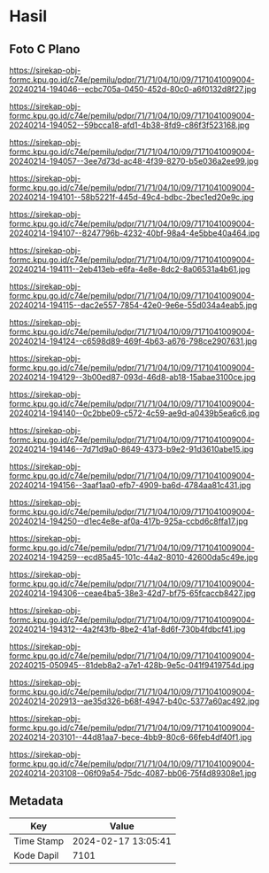 # Hasil

## Foto C Plano

https://sirekap-obj-formc.kpu.go.id/c74e/pemilu/pdpr/71/71/04/10/09/7171041009004-20240214-194046--ecbc705a-0450-452d-80c0-a6f0132d8f27.jpg

https://sirekap-obj-formc.kpu.go.id/c74e/pemilu/pdpr/71/71/04/10/09/7171041009004-20240214-194052--59bcca18-afd1-4b38-8fd9-c86f3f523168.jpg

https://sirekap-obj-formc.kpu.go.id/c74e/pemilu/pdpr/71/71/04/10/09/7171041009004-20240214-194057--3ee7d73d-ac48-4f39-8270-b5e036a2ee99.jpg

https://sirekap-obj-formc.kpu.go.id/c74e/pemilu/pdpr/71/71/04/10/09/7171041009004-20240214-194101--58b5221f-445d-49c4-bdbc-2bec1ed20e9c.jpg

https://sirekap-obj-formc.kpu.go.id/c74e/pemilu/pdpr/71/71/04/10/09/7171041009004-20240214-194107--8247796b-4232-40bf-98a4-4e5bbe40a464.jpg

https://sirekap-obj-formc.kpu.go.id/c74e/pemilu/pdpr/71/71/04/10/09/7171041009004-20240214-194111--2eb413eb-e6fa-4e8e-8dc2-8a06531a4b61.jpg

https://sirekap-obj-formc.kpu.go.id/c74e/pemilu/pdpr/71/71/04/10/09/7171041009004-20240214-194115--dac2e557-7854-42e0-9e6e-55d034a4eab5.jpg

https://sirekap-obj-formc.kpu.go.id/c74e/pemilu/pdpr/71/71/04/10/09/7171041009004-20240214-194124--c6598d89-469f-4b63-a676-798ce2907631.jpg

https://sirekap-obj-formc.kpu.go.id/c74e/pemilu/pdpr/71/71/04/10/09/7171041009004-20240214-194129--3b00ed87-093d-46d8-ab18-15abae3100ce.jpg

https://sirekap-obj-formc.kpu.go.id/c74e/pemilu/pdpr/71/71/04/10/09/7171041009004-20240214-194140--0c2bbe09-c572-4c59-ae9d-a0439b5ea6c6.jpg

https://sirekap-obj-formc.kpu.go.id/c74e/pemilu/pdpr/71/71/04/10/09/7171041009004-20240214-194146--7d71d9a0-8649-4373-b9e2-91d3610abe15.jpg

https://sirekap-obj-formc.kpu.go.id/c74e/pemilu/pdpr/71/71/04/10/09/7171041009004-20240214-194156--3aaf1aa0-efb7-4909-ba6d-4784aa81c431.jpg

https://sirekap-obj-formc.kpu.go.id/c74e/pemilu/pdpr/71/71/04/10/09/7171041009004-20240214-194250--d1ec4e8e-af0a-417b-925a-ccbd6c8ffa17.jpg

https://sirekap-obj-formc.kpu.go.id/c74e/pemilu/pdpr/71/71/04/10/09/7171041009004-20240214-194259--ecd85a45-101c-44a2-8010-42600da5c49e.jpg

https://sirekap-obj-formc.kpu.go.id/c74e/pemilu/pdpr/71/71/04/10/09/7171041009004-20240214-194306--ceae4ba5-38e3-42d7-bf75-65fcaccb8427.jpg

https://sirekap-obj-formc.kpu.go.id/c74e/pemilu/pdpr/71/71/04/10/09/7171041009004-20240214-194312--4a2f43fb-8be2-41af-8d6f-730b4fdbcf41.jpg

https://sirekap-obj-formc.kpu.go.id/c74e/pemilu/pdpr/71/71/04/10/09/7171041009004-20240215-050945--81deb8a2-a7e1-428b-9e5c-041f9419754d.jpg

https://sirekap-obj-formc.kpu.go.id/c74e/pemilu/pdpr/71/71/04/10/09/7171041009004-20240214-202913--ae35d326-b68f-4947-b40c-5377a60ac492.jpg

https://sirekap-obj-formc.kpu.go.id/c74e/pemilu/pdpr/71/71/04/10/09/7171041009004-20240214-203101--44d81aa7-bece-4bb9-80c6-66feb4df40f1.jpg

https://sirekap-obj-formc.kpu.go.id/c74e/pemilu/pdpr/71/71/04/10/09/7171041009004-20240214-203108--06f09a54-75dc-4087-bb06-75f4d89308e1.jpg


## Metadata

| Key        | Value               |
| ---------- | ------------------- |
| Time Stamp | 2024-02-17 13:05:41 |
| Kode Dapil | 7101                |



